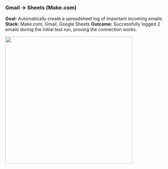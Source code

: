 ### Gmail → Sheets (Make.com)

**Goal:** Automatically create a spreadsheet log of important incoming emails.
**Stack:** Make.com, Gmail, Google Sheets
**Outcome:** Successfully logged 2 emails during the initial test run, proving the connection works.

<img src="/automation-journey/Day1/02_gmail_sheets.png" width="400"/>
